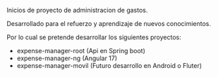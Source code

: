 Inicios de proyecto de administracion de gastos.

Desarrollado para el refuerzo y aprendizaje de nuevos conocimientos.

Por lo cual se pretende desarrollar los siguientes proyectos:
- expense-manager-root   (Api en Spring boot)
- expense-manager-ng    (Angular 17)
- expense-manager-movil (Futuro desarrollo en Android o Fluter)
